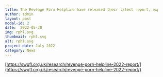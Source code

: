 ```yaml
---
title: The Revenge Porn Helpline have released their latest report, exploring findings, trends and the impact of their work in 2022.
author: admin
layout: post
modal-id: 2
date:  2022-05-30
img: rphl.svg
thumbnail: rphl.svg
alt: rphl.svg
project-date: July 2022
category: News
---
```


[https://swgfl.org.uk/research/revenge-porn-helpline-2022-report/](https://swgfl.org.uk/research/revenge-porn-helpline-2022-report/)

<!-- [Read more here: https://swgfl.org.uk/research/revenge-porn-helpline-2022-report/](Read more here: https://swgfl.org.uk/research/revenge-porn-helpline-2022-report/) -->
